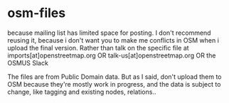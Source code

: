 # osm-files
because mailing list has limited space for posting. I don't recommend reusing it, because i don't want you to make me conflicts in OSM when i upload the final version. Rather than talk on the specific file at imports[at]openstreetmap.org OR talk-us[at]openstreetmap.org OR the OSMUS Slack

The files are from Public Domain data.
But as I said, don't upload them to OSM because they're mostly work in progress, and the data is subject to change, like tagging and existing nodes, relations..
